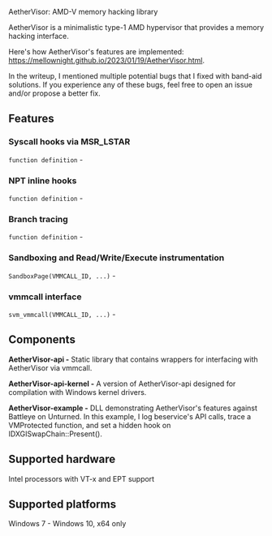 AetherVisor: AMD-V memory hacking library

AetherVisor is a minimalistic type-1 AMD hypervisor that provides a memory hacking interface.  

Here's how AetherVisor's features are implemented: https://mellownight.github.io/2023/01/19/AetherVisor.html. 

In the writeup, I mentioned multiple potential bugs that I fixed with band-aid solutions. If you experience any of these bugs, feel free to open an issue and/or propose a better fix.

## Features
### Syscall hooks via MSR_LSTAR
```function definition``` - 


### NPT inline hooks
```function definition``` - 

### Branch tracing
```function definition``` - 

### Sandboxing and Read/Write/Execute instrumentation
```SandboxPage(VMMCALL_ID, ...)``` - 

### vmmcall interface
```svm_vmmcall(VMMCALL_ID, ...)``` -

## Components ##

**AetherVisor-api -** Static library that contains wrappers for interfacing with AetherVisor via vmmcall.

**AetherVisor-api-kernel -** A version of AetherVisor-api designed for compilation with Windows kernel drivers.

**AetherVisor-example -** DLL demonstrating AetherVisor's features against Battleye on Unturned. In this example, I log beservice's API calls, trace a VMProtected function, and set a hidden hook on IDXGISwapChain::Present().

## Supported hardware ##
 Intel processors with VT-x and EPT support

## Supported platforms ##
 Windows 7 - Windows 10, x64 only
 
